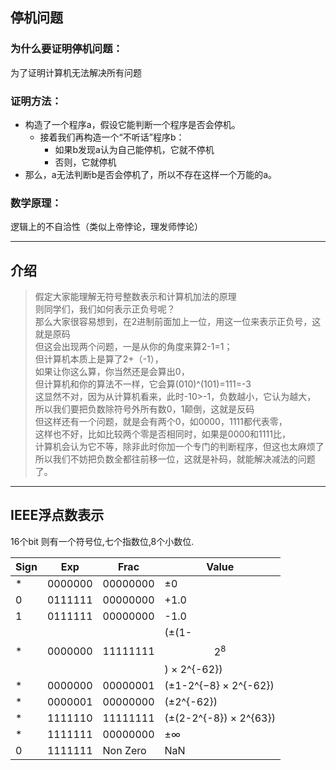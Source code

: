 ## 停机问题
### 为什么要证明停机问题：
为了证明计算机无法解决所有问题  
### 证明方法：
- 构造了一个程序a，假设它能判断一个程序是否会停机。  
  - 接着我们再构造一个“不听话”程序b：  
    - 如果b发现a认为自己能停机，它就不停机  
    - 否则，它就停机  
- 那么，a无法判断b是否会停机了，所以不存在这样一个万能的a。  
### 数学原理：
逻辑上的不自洽性（类似上帝悖论，理发师悖论）
 ________
 ## 介绍
 >假定大家能理解无符号整数表示和计算机加法的原理  
  则同学们，我们如何表示正负号呢？  
  那么大家很容易想到，在2进制前面加上一位，用这一位来表示正负号，这就是原码  
  但这会出现两个问题，一是从你的角度来算2-1=1；  
  但计算机本质上是算了2+（-1），  
  如果让你这么算，你当然还是会算出0，  
  但计算机和你的算法不一样，它会算(010)^(101)=111=-3  
  这显然不对，因为从计算机看来，此时-10>-1，负数越小，它认为越大，  
  所以我们要把负数除符号外所有数0，1颠倒，这就是反码  
  但这样还有一个问题，就是会有两个0，如0000，1111都代表零，  
  这样也不好，比如比较两个零是否相同时，如果是0000和1111比，  
  计算机会认为它不等，除非此时你加一个专门的判断程序，但这也太麻烦了  
  所以我们不妨把负数全都往前移一位，这就是补码，就能解决减法的问题了。  
  --------
  ## IEEE浮点数表示
16个bit  则有一个符号位,七个指数位,8个小数位.  
  
| Sign | Exp | Frac | Value |  
| ------ | ------ | ------ | ------ |  
| * | 0000000 | 00000000 | ±0 |  
| 0 | 0111111 | 00000000 | +1.0 |  
| 1 | 0111111 | 00000000 | -1.0 |  	
| * | 0000000 | 11111111 | (±(1-$$2^8$$) × 2^{-62}) |  
| * | 0000000 | 00000001 | (±1-2^{−8} × 2^{-62}) |  
| * | 0000001 | 00000000 | (±2^{-62}) |  
| * | 1111110 | 11111111 | (±(2-2^{-8}) × 2^{63}) |  
| * | 1111111 | 00000000 | ±∞ |  
| 0 | 1111111 | Non Zero | NaN |  
